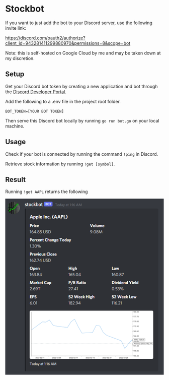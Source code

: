 # Stockbot

If you want to just add the bot to your Discord server, use the following invite link:

https://discord.com/oauth2/authorize?client_id=943281411299880970&permissions=8&scope=bot

Note: this is self-hosted on Google Cloud by me and may be taken down at my discretion.

## Setup

Get your Discord bot token by creating a new application and bot through the [Discord Developer Portal](https://discord.com/developers/applications). 

Add the following to a .env file in the project root folder.
```
BOT_TOKEN=[YOUR BOT TOKEN]
```

Then serve this Discord bot locally by running `go run bot.go` on your local machine.

## Usage

Check if your bot is connected by running the command `!ping` in Discord.

Retrieve stock information by running `!get [symbol]`.

## Result

Running `!get AAPL` returns the following

![Demo 1](demo-1.png)





